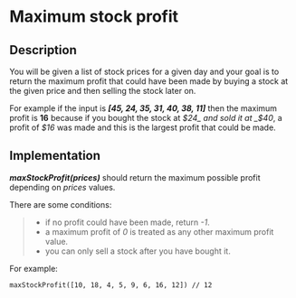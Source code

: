 # Maximum stock profit

## Description

You will be given a list of stock prices for a given day and your goal is to return the maximum profit that could have been made by buying a stock at the given price and then selling the stock later on.   
  
For example if the input is **_[45, 24, 35, 31, 40, 38, 11]_** then the maximum profit is **16** because if you bought the stock at _$24_ and sold it at _$40_, a profit of _$16_ was made and this is the largest profit that could be made.

## Implementation

**_maxStockProfit(prices)_** should return the maximum possible profit depending on _prices_ values.

There are some conditions:
>   - if no profit could have been made, return _-1_.
>   - a maximum profit of _0_ is treated as any other maximum profit value.
>   - you can only sell a stock after you have bought it.

For example:

```
maxStockProfit([10, 18, 4, 5, 9, 6, 16, 12]) // 12
```
